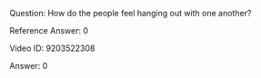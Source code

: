 Question: How do the people feel hanging out with one another?

Reference Answer: 0

Video ID: 9203522308

Answer: 0

